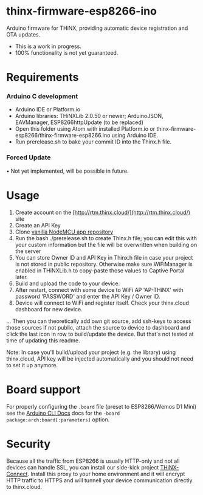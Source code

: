 # thinx-firmware-esp8266-ino

Arduino firmware for THiNX, providing automatic device registration and OTA updates.

* This is a work in progress.
* 100% functionality is not yet guaranteed.

# Requirements

### Arduino C development

- Arduino IDE or Platform.io
- Arduino libraries: THiNXLib 2.0.50 or newer; ArduinoJSON, EAVManager, ESP8266httpUpdate (to be replaced)
- Open this folder using Atom with installed Platform.io or thinx-firmware-esp8266/thinx-firmware-esp8266.ino using Arduino IDE.
- Run prerelease.sh to bake your commit ID into the Thinx.h file.

### Forced Update

• Not yet implemented, will be possible in future. 

# Usage

1. Create account on the [http://rtm.thinx.cloud/](http://rtm.thinx.cloud/) site
2. Create an API Key
3. Clone [vanilla NodeMCU app repository](https://github.com/suculent/thinx-firmware-esp8266) 
4. Run the bash ./prerelease.sh to create Thinx.h file; you can edit this with your custom information but the file will be overwritten when building on the server
5. You can store Owner ID and API Key in Thinx.h file in case your project is not stored in public repository. Otherwise make sure WiFiManager is enabled in THiNXLib.h to copy-paste those values to Captive Portal later.
6. Build and upload the code to your device.
7. After restart, connect with some device to WiFi AP 'AP-THiNX' with password 'PASSWORD' and enter the API Key / Owner ID.
8. Device will connect to WiFi and register itself. Check your thinx.cloud dashboard for new device.

... Then you can theoretically add own git source, add ssh-keys to access those sources if not public, attach the source to device to dashboard and click the last icon in row to build/update the device. But that's not tested at time of updating this readme.


Note: In case you'll build/upload your project (e.g. the library) using thinx.cloud, API key will be injected automatically and you should not need to set it up anymore.

# Board support

For properly configuring the `.board` file (preset to ESP8266/Wemos D1 Mini) see the [Arduino CLI Docs](https://github.com/arduino/Arduino/blob/master/build/shared/manpage.adoc) docs for the `-board package:arch:board[:parameters]` option.

# Security

Because all the traffic from ESP8266 is usually HTTP-only and not all devices can handle SSL, you can install our side-kick project [THiNX-Connect](https://github.com/suculent/thinx-connect). Install this proxy to your home environment and it will encrypt HTTP traffic to HTTPS and will tunnell your device communication directly to thinx.cloud.
